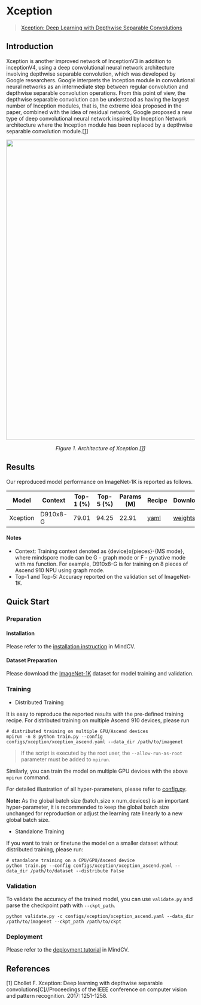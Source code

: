 # Xception
> [Xception: Deep Learning with Depthwise Separable Convolutions](https://arxiv.org/pdf/1610.02357.pdf)

## Introduction

Xception is another improved network of InceptionV3 in addition to inceptionV4, using a deep convolutional neural
network architecture involving depthwise separable convolution, which was developed by Google researchers. Google
interprets the Inception module in convolutional neural networks as an intermediate step between regular convolution and
depthwise separable convolution operations. From this point of view, the depthwise separable convolution can be
understood as having the largest number of Inception modules, that is, the extreme idea proposed in the paper, combined
with the idea of residual network, Google proposed a new type of deep convolutional neural network inspired by Inception
Network architecture where the Inception module has been replaced by a depthwise separable convolution module.[[1](#references)]

<p align="center">
  <img src="https://user-images.githubusercontent.com/53842165/210751172-90b49732-33d1-4e68-adf7-6881b07a3c54.jpg" width=800 />
</p>
<p align="center">
  <em>Figure 1. Architecture of Xception [<a href="#references">1</a>] </em>
</p>

## Results

Our reproduced model performance on ImageNet-1K is reported as follows.

<div align="center">

| Model    | Context  | Top-1 (%) | Top-5 (%) | Params (M) | Recipe                                                                                          | Download                                                                            |
|----------|----------|-----------|-----------|------------|-------------------------------------------------------------------------------------------------|-------------------------------------------------------------------------------------|
| Xception | D910x8-G | 79.01     | 94.25     | 22.91      | [yaml](https://github.com/mindspore-lab/mindcv/blob/main/configs/xception/xception_ascend.yaml) | [weights](https://download.mindspore.cn/toolkits/mindcv/xception/xception-2c1e711df.ckpt) |

</div>

#### Notes

- Context: Training context denoted as {device}x{pieces}-{MS mode}, where mindspore mode can be G - graph mode or F - pynative mode with ms function. For example, D910x8-G is for training on 8 pieces of Ascend 910 NPU using graph mode.
- Top-1 and Top-5: Accuracy reported on the validation set of ImageNet-1K.

## Quick Start

### Preparation

#### Installation
Please refer to the [installation instruction](https://github.com/mindspore-ecosystem/mindcv#installation) in MindCV.

#### Dataset Preparation
Please download the [ImageNet-1K](https://www.image-net.org/challenges/LSVRC/2012/index.php) dataset for model training and validation.

### Training

* Distributed Training

It is easy to reproduce the reported results with the pre-defined training recipe. For distributed training on multiple Ascend 910 devices, please run

```shell
# distributed training on multiple GPU/Ascend devices
mpirun -n 8 python train.py --config configs/xception/xception_ascend.yaml --data_dir /path/to/imagenet
```

> If the script is executed by the root user, the `--allow-run-as-root` parameter must be added to `mpirun`.

Similarly, you can train the model on multiple GPU devices with the above `mpirun` command.

For detailed illustration of all hyper-parameters, please refer to [config.py](https://github.com/mindspore-lab/mindcv/blob/main/config.py).

**Note:**  As the global batch size  (batch_size x num_devices) is an important hyper-parameter, it is recommended to keep the global batch size unchanged for reproduction or adjust the learning rate linearly to a new global batch size.

* Standalone Training

If you want to train or finetune the model on a smaller dataset without distributed training, please run:

```shell
# standalone training on a CPU/GPU/Ascend device
python train.py --config configs/xception/xception_ascend.yaml --data_dir /path/to/dataset --distribute False
```

### Validation

To validate the accuracy of the trained model, you can use `validate.py` and parse the checkpoint path with `--ckpt_path`.

```shell
python validate.py -c configs/xception/xception_ascend.yaml --data_dir /path/to/imagenet --ckpt_path /path/to/ckpt
```

### Deployment

Please refer to the [deployment tutorial](https://mindspore-lab.github.io/mindcv/tutorials/deployment/) in MindCV.

## References

[1] Chollet F. Xception: Deep learning with depthwise separable convolutions[C]//Proceedings of the IEEE conference on computer vision and pattern recognition. 2017: 1251-1258.
